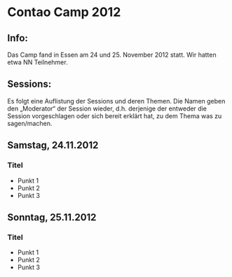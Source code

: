 # Contao Camp 2012

## Info:
Das Camp fand in Essen am 24 und 25. November 2012 statt. Wir hatten etwa NN Teilnehmer.


## Sessions:
Es folgt eine Auflistung der Sessions und deren Themen. Die Namen geben den
„Moderator“ der Session wieder, d.h. derjenige der entweder die Session
vorgeschlagen oder sich bereit erklärt hat, zu dem Thema was zu sagen/machen.

## Samstag, 24.11.2012


### Titel

* Punkt 1
* Punkt 2
* Punkt 3


## Sonntag, 25.11.2012

### Titel

* Punkt 1
* Punkt 2
* Punkt 3
